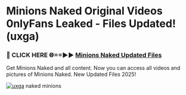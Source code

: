 # Minions Naked Original Videos 0nlyFans Leaked - Files Updated! (uxga)

<h3>🔴 CLICK HERE 🌐==►► <a href="https://tinyurl.com/yckcrads" rel="nofollow">Minions Naked Updated Files</a></h3>

Get Minions Naked and all content. Now you can access all videos and pictures of Minions Naked. New Updated Files 2025!

[![uxga](https://i.imgur.com/hpKpOFt.gif)](https://tinyurl.com/yckcrads)
naked minions